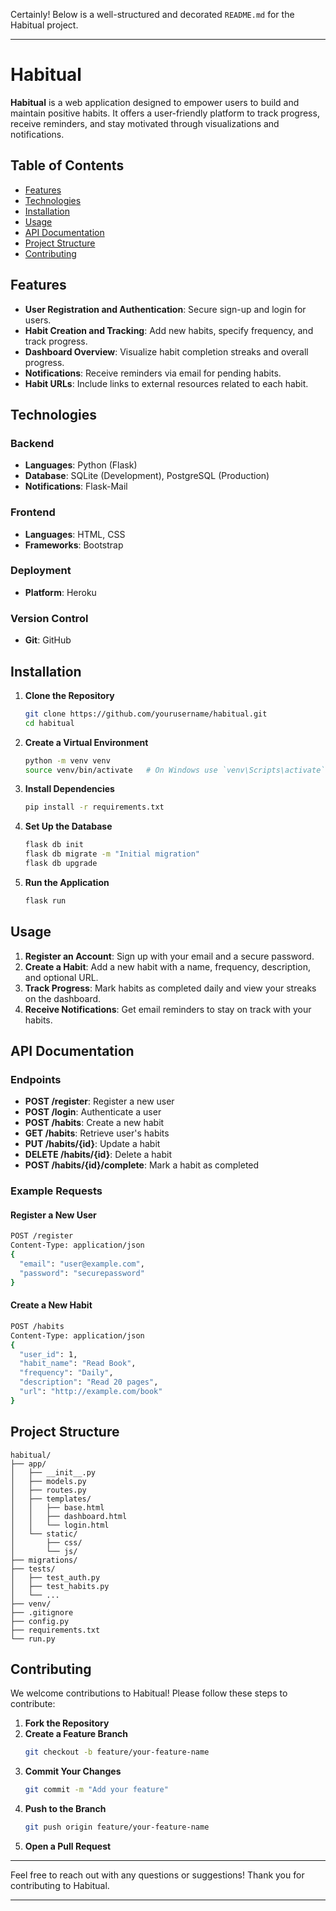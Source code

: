 Certainly! Below is a well-structured and decorated `README.md` for the Habitual project.

---

# Habitual

**Habitual** is a web application designed to empower users to build and maintain positive habits. It offers a user-friendly platform to track progress, receive reminders, and stay motivated through visualizations and notifications.

## Table of Contents

- [Features](#features)
- [Technologies](#technologies)
- [Installation](#installation)
- [Usage](#usage)
- [API Documentation](#api-documentation)
- [Project Structure](#project-structure)
- [Contributing](#contributing)

## Features

- **User Registration and Authentication**: Secure sign-up and login for users.
- **Habit Creation and Tracking**: Add new habits, specify frequency, and track progress.
- **Dashboard Overview**: Visualize habit completion streaks and overall progress.
- **Notifications**: Receive reminders via email for pending habits.
- **Habit URLs**: Include links to external resources related to each habit.

## Technologies

### Backend
- **Languages**: Python (Flask)
- **Database**: SQLite (Development), PostgreSQL (Production)
- **Notifications**: Flask-Mail

### Frontend
- **Languages**: HTML, CSS
- **Frameworks**: Bootstrap

### Deployment
- **Platform**: Heroku

### Version Control
- **Git**: GitHub

## Installation

1. **Clone the Repository**
   ```sh
   git clone https://github.com/yourusername/habitual.git
   cd habitual
   ```

2. **Create a Virtual Environment**
   ```sh
   python -m venv venv
   source venv/bin/activate   # On Windows use `venv\Scripts\activate`
   ```

3. **Install Dependencies**
   ```sh
   pip install -r requirements.txt
   ```

4. **Set Up the Database**
   ```sh
   flask db init
   flask db migrate -m "Initial migration"
   flask db upgrade
   ```

5. **Run the Application**
   ```sh
   flask run
   ```

## Usage

1. **Register an Account**: Sign up with your email and a secure password.
2. **Create a Habit**: Add a new habit with a name, frequency, description, and optional URL.
3. **Track Progress**: Mark habits as completed daily and view your streaks on the dashboard.
4. **Receive Notifications**: Get email reminders to stay on track with your habits.

## API Documentation

### Endpoints

- **POST /register**: Register a new user
- **POST /login**: Authenticate a user
- **POST /habits**: Create a new habit
- **GET /habits**: Retrieve user's habits
- **PUT /habits/{id}**: Update a habit
- **DELETE /habits/{id}**: Delete a habit
- **POST /habits/{id}/complete**: Mark a habit as completed

### Example Requests

#### Register a New User
```sh
POST /register
Content-Type: application/json
{
  "email": "user@example.com",
  "password": "securepassword"
}
```

#### Create a New Habit
```sh
POST /habits
Content-Type: application/json
{
  "user_id": 1,
  "habit_name": "Read Book",
  "frequency": "Daily",
  "description": "Read 20 pages",
  "url": "http://example.com/book"
}
```

## Project Structure

```
habitual/
├── app/
│   ├── __init__.py
│   ├── models.py
│   ├── routes.py
│   ├── templates/
│   │   ├── base.html
│   │   ├── dashboard.html
│   │   └── login.html
│   └── static/
│       ├── css/
│       └── js/
├── migrations/
├── tests/
│   ├── test_auth.py
│   ├── test_habits.py
│   └── ...
├── venv/
├── .gitignore
├── config.py
├── requirements.txt
└── run.py
```

## Contributing

We welcome contributions to Habitual! Please follow these steps to contribute:

1. **Fork the Repository**
2. **Create a Feature Branch**
   ```sh
   git checkout -b feature/your-feature-name
   ```
3. **Commit Your Changes**
   ```sh
   git commit -m "Add your feature"
   ```
4. **Push to the Branch**
   ```sh
   git push origin feature/your-feature-name
   ```
5. **Open a Pull Request**


---

Feel free to reach out with any questions or suggestions! Thank you for contributing to Habitual.

---


